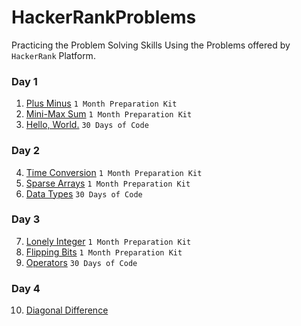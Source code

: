# HackerRankProblems
Practicing the Problem Solving Skills Using the Problems offered by `HackerRank` Platform.

### Day 1

1. [Plus Minus](1%20Month%20Preparation%20Kit/Day%201/Plus%20Minus.cpp) `1 Month Preparation Kit`
2. [Mini-Max Sum](1%20Month%20Preparation%20Kit/Day%201/Mini-Max%20Sum.cpp) `1 Month Preparation Kit`
3. [Hello, World.](30%20Days%20of%20Code/Day%201/Hello%20World.java) `30 Days of Code`

### Day 2

4. [Time Conversion](1%20Month%20Preparation%20Kit/Day%202/Time%20Conversion.cpp) `1 Month Preparation Kit`
5. [Sparse Arrays](1%20Month%20Preparation%20Kit/Day%202/Sparse%20Arrays.cpp) `1 Month Preparation Kit`
6. [Data Types](30%20Days%20of%20Code/Day%202/Data%20Types.java) `30 Days of Code`

### Day 3

7. [Lonely Integer](1%20Month%20Preparation%20Kit/Day%203/Lonely%20Integer.cpp) `1 Month Preparation Kit`
8. [Flipping Bits](1%20Month%20Preparation%20Kit/Day%203/Flipping%20Bits.cpp) `1 Month Preparation Kit`
9. [Operators](30%20Days%20of%20Code/Day%203/Operators.java) `30 Days of Code`


### Day 4

10. [Diagonal Difference](1%20Month%20Preparation%20Kit/Day%204/Diagonal%20Difference.cpp)

